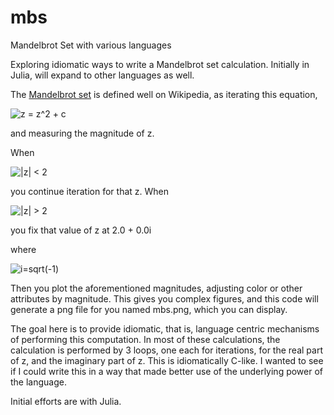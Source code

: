 # mbs
Mandelbrot Set with various languages

Exploring idiomatic ways to write a Mandelbrot set calculation.  Initially in Julia, will
expand to other languages as well.

The [Mandelbrot set](https://en.wikipedia.org/wiki/Mandelbrot_set) is defined well on Wikipedia, as iterating this equation, 

![z = z^2 + c](https://render.githubusercontent.com/render/math?math=z%20%3D%20z%5E2%20%2B%20c)

and measuring the magnitude of z. 

When 

![|z| < 2](https://render.githubusercontent.com/render/math?math=%7Cz%7C%20%3C%202)

you continue iteration for that z.  When 

![|z| > 2](https://render.githubusercontent.com/render/math?math=%7Cz%7C%20%3E%202)

you fix that value of z at 2.0 + 0.0i

where 

![i=sqrt(-1)](https://render.githubusercontent.com/render/math?math=i%3Dsqrt(-1))

Then you plot the aforementioned magnitudes, adjusting color or other attributes by magnitude.  This
gives you complex figures, and this code will generate a png file for you named mbs.png, which you can display.

The goal here is to provide idiomatic, that is, language centric mechanisms of performing this computation.  In most of these calculations, the calculation is performed by 3 loops, one each for iterations, for the real part of z, and the imaginary part of z.  This is idiomatically C-like.  I wanted to see if I could write this in a way that made better use of the underlying power of the language.

Initial efforts are with Julia.
